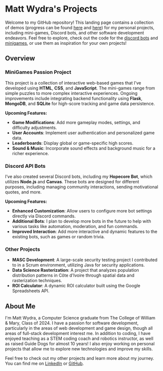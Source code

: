 # Matt Wydra's Projects

Welcome to my GitHub repository! This landing page contains a collection of demos (progress can be found [here](https://github.com/mattwydra/about-me/issues/1) and [here](https://github.com/mattwydra/about-me/issues/2)) for my personal projects, including mini-games, Discord bots, and other software development endeavors. Feel free to explore, check out the code for the [discord bots](https://github.com/mattwydra/discord_bots) and [minigames](https://github.com/mattwydra/projects/tree/main/minigames), or use them as inspiration for your own projects!

## Overview

### MiniGames Passion Project
This project is a collection of interactive web-based games that I’ve developed using **HTML**, **CSS**, and **JavaScript**. The mini-games range from simple puzzles to more complex interactive experiences. Ongoing improvements include integrating backend functionality using **Flask**, **MongoDB**, and **SQLite** for high-score tracking and game data persistence.

**Upcoming Features:**
- **Game Modifications**: Add more gameplay modes, settings, and difficulty adjustments.
- **User Accounts**: Implement user authentication and personalized game data.
- **Leaderboards**: Display global or game-specific high scores.
- **Sound & Music**: Incorporate sound effects and background music for a richer experience.

### Discord API Bots
I’ve also created several Discord bots, including my **Hopecore Bot**, which utilizes **Node.js** and **Canvas**. These bots are designed for different purposes, including managing community interactions, sending motivational quotes, and more.

**Upcoming Features:**
- **Enhanced Customization**: Allow users to configure more bot settings directly via Discord commands.
- **Additional Bots**: I plan to develop more bots in the future to help with various tasks like automation, moderation, and fun commands.
- **Improved Interaction**: Add more interactive and dynamic features to the existing bots, such as games or random trivia.

### Other Projects
- **MASC Development**: A large-scale security testing project I contributed to in a Scrum environment, utilizing Java for security applications.
- **Data Science Rasterization**: A project that analyzes population distribution patterns in Côte d'Ivoire through spatial data and rasterization techniques.
- **ROI Calculator**: A dynamic ROI calculator built using the Google Spreadsheets API.

## About Me

I'm Matt Wydra, a Computer Science graduate from The College of William & Mary, Class of 2024. I have a passion for software development, particularly in the areas of web development and game design, though all areas of full-stack development interest me. In addition to coding, I have enjoyed teaching as a STEM coding coach and robotics instructor, as well as raised Guide Dogs for almost 10 years! I also enjoy working on personal projects that allow me to explore new technologies and improve my skills.

Feel free to check out my other projects and learn more about my journey. You can find me on [LinkedIn](https://linkedin.com/in/mattwydra) or [GitHub](https://github.com/mattwydra).
